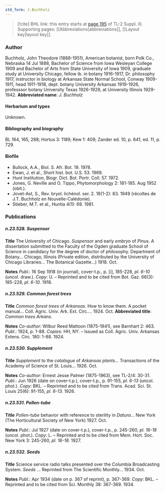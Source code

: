 ```yaml
---
std_form: J.Buchholz
---
```


> [!cite] BHL link: this entry starts at [page 195](https://www.biodiversitylibrary.org/page/33266502) of TL-2 Suppl. III.
> Supporting pages: [[Abbreviations|abbreviations]], [[Layout key|layout key]].

### Author

Buchholz, John Theodore (1888-1951), American botanist, born Polk Co., Nebraska 14 Jul 1888, Bachelor of Science from Iowa Wesleyan College 1909 and Bachelor of Arts from State University of Iowa 1909, graduate study at University Chicago, fellow ib. in botany 1916-1917, Dr. philosophy 1917, instructor in biology at Arkansas State Normal School, Conway 1909-1911, head 1911-1918, dept. botany University Arkansas 1919-1926, professsor botany University Texas 1926-1929, at University Illinois 1929-1942. 
**Abbreviated name**: *J. Buchholz*

#### Herbarium and types

Unknown.

#### Bibliography and biography

BL 164, 165, 288; Hortus 3: 1189; Kew 1: 409; Zander ed. 10, p. 641, ed. 11, p. 729.

#### Biofile

- Bullock, A.A., Biol. S. Afr. Bot. 19. 1978.
- Ewan, J. et al., Short hist. bot. U.S. 53. 1969.
- Hunt Institution, Biogr. Dict. Bot. Portr. Coll. 57. 1972.
- Jones, G. Neville and O. Tippo, Phytomorphology 2: 181-185. Aug 1952 (obit.).
- Jovet-Ast, S., Rev. bryol. lichénol. ser. 2. 18(1-2): 83. 1949 (récoltes de J.T. Buchholz en Nouvelle-Calédonie).
- Stieber, M.T. et al., Huntia 4(1): 69. 1981.

### Publications

##### n.23.528. Suspensor

**Title**
The University of Chicago. *Suspensor* and early *embryo* of *Pinus*. A dissertation submitted to the Faculty of the Ogden graduate School of Science in candidacy for the degree of doctor of philosophy. Department of Botany... Chicago, Illinois (Private edition, distributed by the University of Chicago Libraries... The Botanical Gazette...) 1918. Oct.

**Notes**
*Publ*.: 16 Sep 1918 (in journal), cover-t.p., p. \[i\], 185-228, *pl. 6-10* (uncol. draw.). *Copy*: U.  – Reprinted and to be cited from Bot. Gaz. 66(3): 185-228, *pl. 6-10.* 1918.

##### n.23.529. Common forest trees

**Title**
*Common forest trees* of *Arkansas*. How to know them. A pocket manual... Coll. Agric. Univ. Ark. Ext. Circ.... 1924. Oct.
**Abbreviated title**: *Common trees Arkans.*

**Notes**
*Co-author*: Wilbur Reed Mattoon (1875-1941), see Barnhart 2: 463.
*Publ*.: 1924, p. 1-88. *Copies*: HH, NY. – Issued as Coll. Agric. Univ. Arkansas Extens. Circ. 180: 1-88. 1924.

##### n.23.530. Supplement

**Title**
*Supplement* to the *catalogue* of *Arkansas plants*... Transactions of the Academy of Science of St. Louis... 1926. Oct.

**Notes**
*Co-author*: Ernest Jesse Palmer (1875-1963), see TL-2/4: 30-31.
*Publ*.: Jun 1926 (date on cover-t.p.), cover-t.p., p. 91-155, *pl. 6-13* (uncol. phot.). *Copy*: BKL.  – Reprinted and to be cited from Trans. Acad. Sci. St. Louis 25(6): 91-155, *pl. 6-13.* 1926.

##### n.23.531. Pollen-tube

**Title**
*Pollen-tube* behavior with reference to sterility in *Datura*... New York (The Horticultural Society of New York) 1927. Oct.

**Notes**
*Publ*.: Jul 1927 (date on cover-t.p.), cover-t.p., p. 245-260, *pl. 16-18* (uncol. phot.). *Copy*: L.  – Reprinted and to be cited from Mem. Hort. Soc. New York 3: 245-260, *pl. 16-18.* 1927.

##### n.23.532. Seeds

**Title**
Science service radio talks presented over the Columbia Broadcasting System. *Seeds* ... Reprinted from The Scientific Monthly... 1934. Oct.

**Notes**
*Publ*.: Apr 1934 (date on p. 367 of reprint), p. 367-369. *Copy*: BKL. – Reprinted and to be cited from Sci. Monthly 38: 367-369. 1934.


